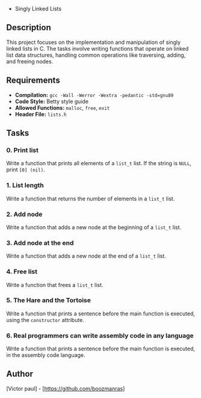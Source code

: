  - Singly Linked Lists

## Description

This project focuses on the implementation and manipulation of singly linked lists in C. The tasks involve writing functions that operate on linked list data structures, handling common operations like traversing, adding, and freeing nodes.

## Requirements

- **Compilation:** `gcc -Wall -Werror -Wextra -pedantic -std=gnu89`
- **Code Style:** Betty style guide
- **Allowed Functions:** `malloc`, `free`, `exit`
- **Header File:** `lists.h`

## Tasks

### 0. Print list
Write a function that prints all elements of a `list_t` list. If the string is `NULL`, print `[0] (nil)`.

### 1. List length
Write a function that returns the number of elements in a `list_t` list.

### 2. Add node
Write a function that adds a new node at the beginning of a `list_t` list.

### 3. Add node at the end
Write a function that adds a new node at the end of a `list_t` list.

### 4. Free list
Write a function that frees a `list_t` list.

### 5. The Hare and the Tortoise
Write a function that prints a sentence before the main function is executed, using the `constructor` attribute.

### 6. Real programmers can write assembly code in any language
Write a function that prints a sentence before the main function is executed, in the assembly code language.

## Author
[Victor paul] - [https://github.com/boozmanras]

